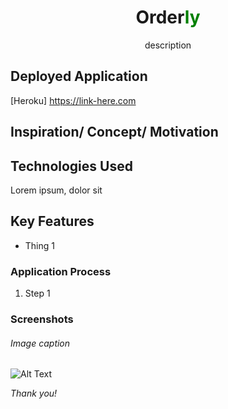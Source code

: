 <h1 align='center'>Order<span style="color:green">ly</span></h1>

<div align='center'>description</div>

## Deployed Application

[Heroku] <https://link-here.com>

<!-- Use extension to make TOC -->
<!-- ## Contents -->

## Inspiration/ Concept/ Motivation

## Technologies Used

Lorem ipsum, dolor sit

## Key Features

* Thing 1

### Application Process

1. Step 1

### Screenshots

###### Image caption

![Alt Text](url)

*Thank you!*